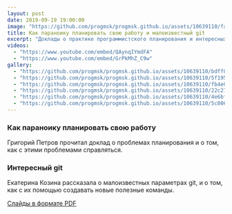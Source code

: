 ```yaml
---
layout: post
date: 2019-09-19 19:00:00
image: "https://github.com/progmsk/progmsk.github.io/assets/10639110/fa13c714-10fa-4763-958e-8f155c26bc6c"
title: Как параноику планировать свою работу и малоизвестный git
excerpt: "Доклады о практике программистского планирования и интересных командах git."
videos:
  - "https://www.youtube.com/embed/QAynqIYmdFA"
  - "https://www.youtube.com/embed/GrPkMhZ_C9w"
gallery:
  - "https://github.com/progmsk/progmsk.github.io/assets/10639110/bdff07f2-9c43-4646-b6f6-182638071117"
  - "https://github.com/progmsk/progmsk.github.io/assets/10639110/5f195bae-5acc-48f3-8132-88ef33c56ac0"
  - "https://github.com/progmsk/progmsk.github.io/assets/10639110/fb4e0820-2016-4be1-90d5-9f31d3c65a71"
  - "https://github.com/progmsk/progmsk.github.io/assets/10639110/22c2774e-d6db-46d1-9aca-5e9c17d65592"
  - "https://github.com/progmsk/progmsk.github.io/assets/10639110/4e6bfce6-b037-4221-b96a-c53c1c9f66d1"
  - "https://github.com/progmsk/progmsk.github.io/assets/10639110/5c006cd0-babf-4780-aed2-466c513dc2a6"
---
```


### Как параноику планировать свою работу

Григорий Петров прочитал доклад о проблемах планирования и о том, как с этими проблемами справляться.

### Интересный git

Екатерина Козина рассказала о малоизвестных параметрах git, и о том, как с их помощью создавать новые полезные команды.

[Слайды в формате PDF](https://github.com/progmsk/progmsk.github.io/files/14818203/advanced-git.pdf)
